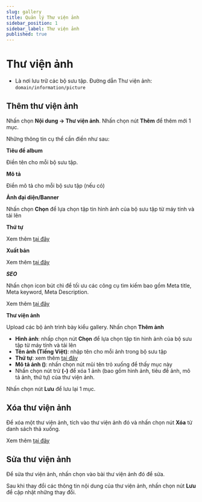 ```yaml
---
slug: gallery
title: Quản lý Thư viện ảnh
sidebar_position: 1
sidebar_label: Thư viện ảnh
published: true
---
```

# Thư viện ảnh

- Là nơi lưu trữ các bộ sưu tập. Đường dẫn Thư viện ảnh: `domain/information/picture`

## Thêm thư viện ảnh

Nhấn chọn **Nội dung -> Thư viện ảnh**. Nhấn chọn nút **Thêm** để thêm mới 1 mục.

Những thông tin cụ thể cần điền như sau:

**Tiêu đề album**

Điền tên cho mỗi bộ sưu tập.

**Mô tả**

Điền mô tả cho mỗi bộ sưu tập (nếu có)

**Ảnh đại diện/Banner**

Nhấn chọn **Chọn** để lựa chọn tập tin hình ảnh của bộ sưu tập từ máy tính và tải lên

**Thứ tự**

Xem thêm [tại đây](https://mkmate.osd.vn/docs/common/logic#th%E1%BB%A9-t%E1%BB%B1-s%E1%BA%AFp-x%E1%BA%BFp-l%C3%A0-s%E1%BB%91-ch%E1%BB%89-%C4%91%E1%BB%8Bnh)

**Xuất bản**

Xem thêm [tại đây](https://mkmate.osd.vn/docs/common/logic#tr%E1%BA%A1ng-th%C3%A1i)

**_SEO_**

Nhấn chọn icon bút chì để tối ưu các công cụ tìm kiếm bao gồm Meta title, Meta keyword, Meta Description.

Xem thêm [tại đây](https://mkmate.osd.vn/docs/seo/serp)

**Thư viện ảnh**

Upload các bộ ảnh trình bày kiểu gallery. Nhấn chọn **Thêm ảnh**

- **Hình ảnh**: nhấp chọn nút **Chọn** để lựa chọn tập tin hình ảnh của bộ sưu tập từ máy tính và tải lên
- **Tên ảnh (Tiếng Việt)**: nhập tên cho mỗi ảnh trong bộ sưu tập
- **Thứ tự**: xem thêm [tại đây](https://mkmate.osd.vn/docs/common/logic#th%E1%BB%A9-t%E1%BB%B1-s%E1%BA%AFp-x%E1%BA%BFp-l%C3%A0-s%E1%BB%91-ch%E1%BB%89-%C4%91%E1%BB%8Bnh)
- **Mô tả ảnh ()**: nhấn chọn nút mũi tên trỏ xuống để thấy mục này
- Nhấn chọn nút trừ **(-)** để xóa 1 ảnh (bao gồm hình ảnh, tiêu đề ảnh, mô tả ảnh, thứ tự) của thư viện ảnh.

Nhấn chọn nút **Lưu** để lưu lại 1 mục.

## Xóa thư viện ảnh

Để xóa một thư viện ảnh, tích vào thư viện ảnh đó và nhấn chọn nút **Xóa** từ danh sách thả xuống.

Xem thêm [tại đây](https://mkmate.osd.vn/docs/common/logic#x%C3%B3a-c%C3%A1c-m%E1%BB%A5c-c%C3%A1c-th%C3%A0nh-ph%E1%BA%A7n-th%C3%B4ng-tin)

## Sửa thư viện ảnh

Để sửa thư viện ảnh, nhấn chọn vào bài thư viện ảnh đó để sửa.

Sau khi thay đổi các thông tin nội dung của thư viện ảnh, nhấn chọn nút **Lưu** để cập nhật những thay đổi.

